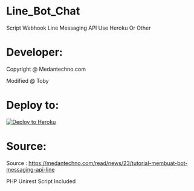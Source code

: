 # Line_Bot_Chat
Script Webhook Line Messaging API Use Heroku Or Other

# Developer:
Copyright @ Medantechno.com

Modified @ Toby

# Deploy to:
[![Deploy to Heroku](https://www.herokucdn.com/deploy/button.svg)](https://heroku.com/deploy)

# Source:
Source : https://medantechno.com/read/news/23/tutorial-membuat-bot-messaging-api-line

PHP Unirest Script Included
